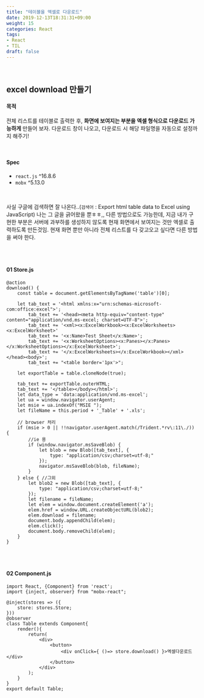 ```yaml
---
title: "테이블을 엑셀로 다운로드"
date: 2019-12-13T18:31:31+09:00
weight: 15
categories: React
tags: 
- React
- TIL
draft: false
---
```


<br>

## excel download 만들기

#### 목적

전체 리스트를 테이블로 출력한 후, **화면에 보여지는 부분을 엑셀 형식으로 다운로드 가능하게** 만들어 보자. 다운로드 창이 나오고, 다운로드 시 해당 파일명을 자동으로 설정까지 해주기!

<br>

#### Spec

- `react.js` ^16.8.6
- `mobx` ^5.13.0

<br>

사실 구글에 검색하면 잘 나온다..(`검색어` : Export html table data to Excel using JavaScript) 나는 그 글을 긁어왔을 뿐ㅎㅎ,, 다른 방법으로도 가능한데, 지금 내가 구현한 부분은 서버에 과부하를 생성하지 않도록 현재 화면에서 보여지는 것만 엑셀로 출력하도록 만든것임. 현재 화면 뿐만 아니라 전체 리스트를 다 갖고오고 싶다면 다른 방법을 써야 한다.

<br><br>

#### 01 Store.js

```react
@action
download() {
    const table = document.getElementsByTagName('table')[0];
    
    let tab_text = '<html xmlns:x="urn:schemas-microsoft-com:office:excel">';
        tab_text += '<head><meta http-equiv="content-type" content="application/vnd.ms-excel; charset=UTF-8">';
        tab_text += '<xml><x:ExcelWorkbook><x:ExcelWorksheets><x:ExcelWorksheet>'
        tab_text += '<x:Name>Test Sheet</x:Name>';
        tab_text += '<x:WorksheetOptions><x:Panes></x:Panes></x:WorksheetOptions></x:ExcelWorksheet>';
        tab_text += '</x:ExcelWorksheets></x:ExcelWorkbook></xml></head><body>';
        tab_text += "<table border='1px'>";

    let exportTable = table.cloneNode(true);

    tab_text += exportTable.outerHTML;
    tab_text += '</table></body></html>';
    let data_type = 'data:application/vnd.ms-excel';
    let ua = window.navigator.userAgent;
    let msie = ua.indexOf("MSIE ");
    let fileName = this.period + '_Table' + '.xls';

    // browser 처리
    if (msie > 0 || !!navigator.userAgent.match(/Trident.*rv\:11\./)) {
        //ie 용
        if (window.navigator.msSaveBlob) {
            let blob = new Blob([tab_text], {
                type: "application/csv;charset=utf-8;"
            });
            navigator.msSaveBlob(blob, fileName);
        }
    } else { //그외
        let blob2 = new Blob([tab_text], {
            type: "application/csv;charset=utf-8;"
        });
        let filename = fileName;
        let elem = window.document.createElement('a');
        elem.href = window.URL.createObjectURL(blob2);
        elem.download = filename;
        document.body.appendChild(elem);
        elem.click();
        document.body.removeChild(elem);
    }
}
```





<br><br>

#### 02 Component.js

```react
import React, {Component} from 'react';
import {inject, observer} from "mobx-react";

@inject(stores => ({
    store: stores.Store;
}))
@observer
class Table extends Component{
    render(){
        return(
            <div>
                <button>
                    <div onClick={ ()=> store.download() }>엑셀다운로드</div>
                </button>
            </div>
        );
    }    
}
export default Table;
```



<br>
